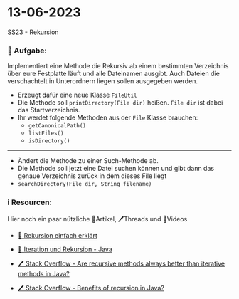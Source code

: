 # 13-06-2023
SS23 - Rekursion


### 📝 Aufgabe:

Implementiert eine Methode die Rekursiv ab einem bestimmten Verzeichnis über eure Festplatte läuft und alle Dateinamen ausgibt. Auch Dateien die verschachtelt in Unterordnern liegen sollen ausgegeben werden.

- Erzeugt dafür eine neue Klasse ```FileUtil```
- Die Methode soll ```printDirectory(File dir)``` heißen. ```File dir``` ist dabei das Startverzeichnis.
- Ihr werdet folgende Methoden aus der ```File``` Klasse brauchen:
  - ```getCanonicalPath()```
  - ```listFiles()``` 
  - ```isDirectory()```


-------------------------

- Ändert die Methode zu einer Such-Methode ab.
- Die Methode soll jetzt eine Datei suchen können und gibt dann das genaue Verzeichnis zurück in dem dieses File liegt
- ```searchDirectory(File dir, String filename)```



### ℹ️ Resourcen:
Hier noch ein paar nützliche 📃Artikel, 🖊️Threads und 🎥Videos

- [🎥 Rekursion einfach erklärt](https://www.youtube.com/watch?v=weTpjhDnLnc)

- [📃 Iteration und Rekursion - Java](https://java-tutorial.org/iteration_und_rekursion.html)

- [🖊️ Stack Overflow - Are recursive methods always better than iterative methods in Java?](https://stackoverflow.com/questions/15346774/are-recursive-methods-always-better-than-iterative-methods-in-java)
- [🖊️ Stack Overflow - Benefits of recursion in Java?](https://stackoverflow.com/questions/8573116/what-is-the-benefit-of-using-or-creating-recursive-functions-in-java)


